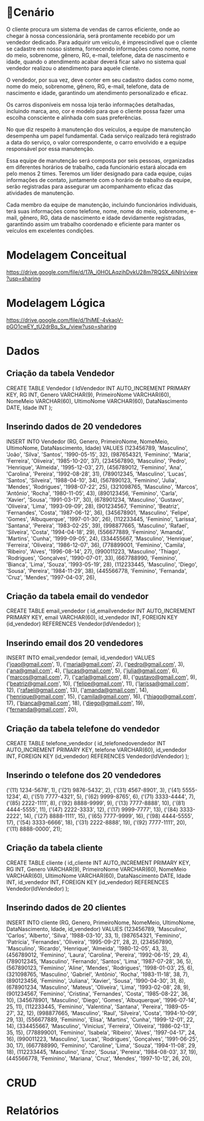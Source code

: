 <h1>🎦Cenário</h1>

O cliente procura um sistema de vendas de carros eficiente, onde ao chegar à nossa concessionária, será prontamente recebido por um vendedor dedicado. Para adquirir um veículo, é imprescindível que o cliente se cadastre em nosso sistema, fornecendo informações como nome, nome do meio, sobrenome, gênero, RG, e-mail, telefone, data de nascimento e idade, quando o atendimento acabar deverá ficar salvo no sistema qual vendedor realizou o atendimento para aquele cliente.

O vendedor, por sua vez, deve conter em seu cadastro dados como nome, nome do meio, sobrenome, gênero, RG, e-mail, telefone, data de nascimento e idade, garantindo um atendimento personalizado e eficaz.

Os carros disponíveis em nossa loja terão informações detalhadas, incluindo marca, ano, cor e modelo para que o cliente possa fazer uma escolha consciente e alinhada com suas preferências.

No que diz respeito à manutenção dos veículos, a equipe de manutenção desempenha um papel fundamental. Cada serviço realizado terá registrado a data do serviço, o valor correspondente, o carro envolvido e a equipe responsável por essa manutenção.

Essa equipe de manutenção será composta por seis pessoas, organizadas em diferentes horários de trabalho, cada funcionário estará alocada em pelo menos 2 times. Teremos um líder designado para cada equipe, cujas informações de contato, juntamente com o horário de trabalho da equipe, serão registradas para assegurar um acompanhamento eficaz das atividades de manutenção.

Cada membro da equipe de manutenção, incluindo funcionários individuais, terá suas informações como telefone, nome, nome do meio, sobrenome, e-mail, gênero, RG, data de nascimento e idade devidamente registradas, garantindo assim um trabalho coordenado e eficiente para manter os veículos em excelentes condições.

<h1>Modelagem Conceitual</h1>

https://drive.google.com/file/d/17A_i0HOLAqzjhDvkU28m7RQSX_4iNIrj/view?usp=sharing

<h1>Modelagem Lógica</h1>

https://drive.google.com/file/d/1hjME-4vkaoV-pGO1cwEY_tU2drBq_Sx_/view?usp=sharing

<h1>Dados</h1>

<h2>Criação da tabela Vendedor</h2>

CREATE TABLE Vendedor (
    IdVendedor INT AUTO_INCREMENT PRIMARY KEY,
    RG INT,
    Genero VARCHAR(9),
    PrimeiroNome VARCHAR(60),
    NomeMeio VARCHAR(60),
    UltimoNome VARCHAR(60),
    DataNascimento DATE,
    Idade INT
);

<h2>Inserindo dados de 20 vendedores</h2>

INSERT INTO Vendedor (RG, Genero, PrimeiroNome, NomeMeio, UltimoNome, DataNascimento, Idade)
VALUES
    (123456789, 'Masculino', 'João', 'Silva', 'Santos', '1990-05-15', 32),
    (987654321, 'Feminino', 'Maria', 'Ferreira', 'Oliveira', '1985-10-20', 37),
    (234567890, 'Masculino', 'Pedro', 'Henrique', 'Almeida', '1995-12-03', 27),
    (456789012, 'Feminino', 'Ana', 'Carolina', 'Pereira', '1992-08-28', 31),
    (789012345, 'Masculino', 'Lucas', 'Santos', 'Silveira', '1988-04-10', 34),
    (567890123, 'Feminino', 'Julia', 'Mendes', 'Rodrigues', '1998-07-22', 25),
    (321098765, 'Masculino', 'Marcos', 'Antônio', 'Rocha', '1980-11-05', 43),
    (890123456, 'Feminino', 'Carla', 'Xavier', 'Sousa', '1991-03-17', 30),
    (678901234, 'Masculino', 'Gustavo', 'Oliveira', 'Lima', '1993-09-09', 28),
    (901234567, 'Feminino', 'Beatriz', 'Fernandes', 'Costa', '1987-06-12', 36),
    (345678901, 'Masculino', 'Felipe', 'Gomes', 'Albuquerque', '1997-01-30', 26),
    (112233445, 'Feminino', 'Larissa', 'Santana', 'Pereira', '1983-02-25', 39),
    (998877665, 'Masculino', 'Rafael', 'Silveira', 'Costa', '1994-04-18', 29),
    (556677889, 'Feminino', 'Amanda', 'Martins', 'Cunha', '1999-09-05', 24),
    (334455667, 'Masculino', 'Henrique', 'Ferreira', 'Oliveira', '1986-12-07', 36),
    (778899001, 'Feminino', 'Camila', 'Ribeiro', 'Alves', '1996-08-14', 27),
    (990011223, 'Masculino', 'Thiago', 'Rodrigues', 'Gonçalves', '1990-07-01', 33),
    (667788990, 'Feminino', 'Bianca', 'Lima', 'Souza', '1993-05-19', 28),
    (112233445, 'Masculino', 'Diego', 'Sousa', 'Pereira', '1984-11-29', 38),
    (445566778, 'Feminino', 'Fernanda', 'Cruz', 'Mendes', '1997-04-03', 26),

<h2>Criação da tabela email do vendedor</h2>

CREATE TABLE email_vendedor (
    id_emailvendedor INT AUTO_INCREMENT PRIMARY KEY,
    email VARCHAR(60),
    id_vendedor INT,
    FOREIGN KEY (id_vendedor) REFERENCES Vendedor(IdVendedor)
);

<h2>Inserindo email dos 20 vendedores</h2>

INSERT INTO email_vendedor (email, id_vendedor)
VALUES
    ('joao@gmail.com', 1),
    ('maria@gmail.com', 2),
    ('pedro@gmail.com', 3),
    ('ana@gmail.com', 4),
    ('lucas@gmail.com', 5),
    ('julia@gmail.com', 6),
    ('marcos@gmail.com', 7),
    ('carla@gmail.com', 8),
    ('gustavo@gmail.com', 9),
    ('beatriz@gmail.com', 10),
    ('felipe@gmail.com', 11),
    ('larissa@gmail.com', 12),
    ('rafael@gmail.com', 13),
    ('amanda@gmail.com', 14),
    ('henrique@gmail.com', 15),
    ('camila@gmail.com', 16),
    ('thiago@gmail.com', 17),
    ('bianca@gmail.com', 18),
    ('diego@gmail.com', 19),
    ('fernanda@gmail.com', 20),

<h2>Criação da tabela telefone do vendedor</h2>

CREATE TABLE telefone_vendedor (
    id_telefonedovendedor INT AUTO_INCREMENT PRIMARY KEY,
    telefone VARCHAR(60),
    id_vendedor INT,
    FOREIGN KEY (id_vendedor) REFERENCES Vendedor(IdVendedor)
);

<h2>Inserindo o telefone dos 20 vendedores</h2>

  ('(11) 1234-5678', 1),
  ('(21) 9876-5432', 2),
  ('(31) 4567-8901', 3),
  ('(41) 5555-1234', 4),
  ('(51) 7777-4321', 5),
  ('(62) 9999-8765', 6),
  ('(71) 3333-4444', 7),
  ('(85) 2222-1111', 8),
  ('(92) 8888-9999', 9),
  ('(13) 7777-8888', 10),
  ('(81) 4444-5555', 11),
  ('(47) 2222-3333', 12),
  ('(17) 9999-7777', 13),
  ('(84) 3333-2222', 14),
  ('(27) 8888-1111', 15),
  ('(65) 7777-9999', 16),
  ('(98) 4444-5555', 17),
  ('(54) 3333-6666', 18),
  ('(31) 2222-8888', 19),
  ('(92) 7777-1111', 20),
  ('(11) 8888-0000', 21);
    
<h2>Criação da tabela cliente</h2>

CREATE TABLE cliente (
    id_cliente INT AUTO_INCREMENT PRIMARY KEY,
    RG INT,
    Genero VARCHAR(9),
    PrimeiroNome VARCHAR(60),
    NomeMeio VARCHAR(60),
    UltimoNome VARCHAR(60),
    DataNascimento DATE,
    Idade INT,
    id_vendedor INT,
    FOREIGN KEY (id_vendedor) REFERENCES Vendedor(IdVendedor)
);


<h2>Inserindo dados de 20 clientes</h2>

INSERT INTO cliente (RG, Genero, PrimeiroNome, NomeMeio, UltimoNome, DataNascimento, Idade, id_vendedor)
VALUES
    (123456789, 'Masculino', 'Carlos', 'Alberto', 'Silva', '1988-03-10', 33, 1),
    (987654321, 'Feminino', 'Patrícia', 'Fernandes', 'Oliveira', '1995-09-21', 28, 2),
    (234567890, 'Masculino', 'Ricardo', 'Henrique', 'Almeida', '1980-12-05', 43, 3),
    (456789012, 'Feminino', 'Laura', 'Carolina', 'Pereira', '1992-06-15', 29, 4),
    (789012345, 'Masculino', 'Fernando', 'Santos', 'Lima', '1987-07-28', 36, 5),
    (567890123, 'Feminino', 'Aline', 'Mendes', 'Rodrigues', '1998-01-03', 25, 6),
    (321098765, 'Masculino', 'Gabriel', 'Antônio', 'Rocha', '1983-11-18', 38, 7),
    (890123456, 'Feminino', 'Juliana', 'Xavier', 'Sousa', '1990-04-30', 31, 8),
    (678901234, 'Masculino', 'Mateus', 'Oliveira', 'Lima', '1993-02-08', 28, 9),
    (901234567, 'Feminino', 'Cristina', 'Fernandes', 'Costa', '1985-08-22', 36, 10),
    (345678901, 'Masculino', 'Diego', 'Gomes', 'Albuquerque', '1996-07-14', 25, 11),
    (112233445, 'Feminino', 'Valentina', 'Santana', 'Pereira', '1989-05-27', 32, 12),
    (998877665, 'Masculino', 'Raul', 'Silveira', 'Costa', '1994-10-09', 29, 13),
    (556677889, 'Feminino', 'Elisa', 'Martins', 'Cunha', '1999-12-01', 22, 14),
    (334455667, 'Masculino', 'Vinicius', 'Ferreira', 'Oliveira', '1986-02-13', 35, 15),
    (778899001, 'Feminino', 'Isabela', 'Ribeiro', 'Alves', '1997-04-17', 24, 16),
    (990011223, 'Masculino', 'Lucas', 'Rodrigues', 'Gonçalves', '1991-06-25', 30, 17),
    (667788990, 'Feminino', 'Caroline', 'Lima', 'Souza', '1994-11-08', 29, 18),
    (112233445, 'Masculino', 'Enzo', 'Sousa', 'Pereira', '1984-08-03', 37, 19),
    (445566778, 'Feminino', 'Mariana', 'Cruz', 'Mendes', '1997-10-12', 26, 20),

























    

<h1>CRUD </h1>

<h1>Relatórios</h1>
